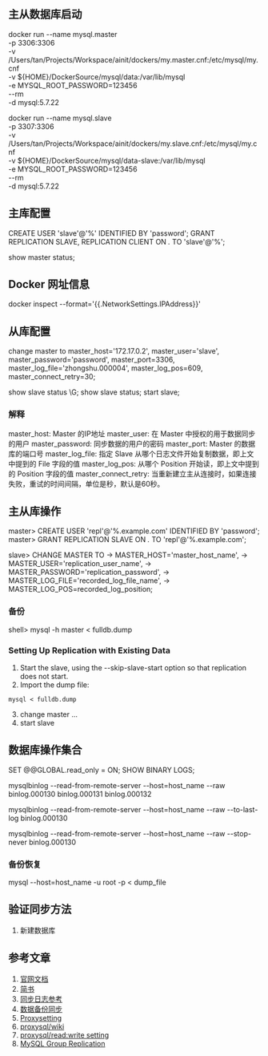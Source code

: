 ## 主从数据库启动
docker run --name mysql.master \
-p 3306:3306 \
-v /Users/tan/Projects/Workspace/ainit/dockers/my.master.cnf:/etc/mysql/my.cnf \
-v ${HOME}/DockerSource/mysql/data:/var/lib/mysql \
-e MYSQL_ROOT_PASSWORD=123456 \
--rm \
-d mysql:5.7.22

docker run --name mysql.slave \
-p 3307:3306 \
-v /Users/tan/Projects/Workspace/ainit/dockers/my.slave.cnf:/etc/mysql/my.cnf \
-v ${HOME}/DockerSource/mysql/data-slave:/var/lib/mysql \
-e MYSQL_ROOT_PASSWORD=123456 \
--rm \
-d mysql:5.7.22

## 主库配置
CREATE USER 'slave'@'%' IDENTIFIED BY 'password';
GRANT REPLICATION SLAVE, REPLICATION CLIENT ON *.* TO 'slave'@'%';  

show master status;

## Docker 网址信息
docker inspect --format='{{.NetworkSettings.IPAddress}}' 

## 从库配置
change master to master_host='172.17.0.2', master_user='slave', master_password='password', master_port=3306, master_log_file='zhongshu.000004', master_log_pos=609, master_connect_retry=30;  

show slave status \G;
show slave status;
start slave;

### 解释
master_host: Master 的IP地址
master_user: 在 Master 中授权的用于数据同步的用户
master_password: 同步数据的用户的密码
master_port: Master 的数据库的端口号
master_log_file: 指定 Slave 从哪个日志文件开始复制数据，即上文中提到的 File 字段的值
master_log_pos: 从哪个 Position 开始读，即上文中提到的 Position 字段的值
master_connect_retry: 当重新建立主从连接时，如果连接失败，重试的时间间隔，单位是秒，默认是60秒。


## 主从库操作
master> CREATE USER 'repl'@'%.example.com' IDENTIFIED BY 'password';
master> GRANT REPLICATION SLAVE ON *.* TO 'repl'@'%.example.com';

slave> CHANGE MASTER TO
    ->     MASTER_HOST='master_host_name',
    ->     MASTER_USER='replication_user_name',
    ->     MASTER_PASSWORD='replication_password',
    ->     MASTER_LOG_FILE='recorded_log_file_name',
    ->     MASTER_LOG_POS=recorded_log_position;

### 备份
shell> mysql -h master < fulldb.dump

### Setting Up Replication with Existing Data
1. Start the slave, using the --skip-slave-start option so that replication does not start.
2. Import the dump file:
```
mysql < fulldb.dump
```
3. change master ...
4. start slave


## 数据库操作集合
SET @@GLOBAL.read_only = ON;
SHOW BINARY LOGS;

mysqlbinlog --read-from-remote-server --host=host_name --raw
  binlog.000130 binlog.000131 binlog.000132

mysqlbinlog --read-from-remote-server --host=host_name --raw
  --to-last-log binlog.000130

mysqlbinlog --read-from-remote-server --host=host_name --raw
  --stop-never binlog.000130

### 备份恢复
mysql --host=host_name -u root -p < dump_file

## 验证同步方法
1. 新建数据库




## 参考文章
1. [官网文档](https://dev.mysql.com/doc/refman/5.7/en/replication-howto.html)
2. [简书](https://www.jianshu.com/p/ab20e835a73f)
3. [同步日志参考](https://dev.mysql.com/doc/refman/5.7/en/mysqlbinlog-backup.html)
4. [数据备份同步](https://dev.mysql.com/doc/refman/5.7/en/replication-snapshot-method.html)
5. [Proxysetting](https://github.com/sysown/proxysql/wiki/Configuring-ProxySQL)
6. [proxysql/wiki](https://github.com/sysown/proxysql/wiki)
7. [proxysql/read:write setting](https://github.com/sysown/proxysql/wiki/ProxySQL-Read-Write-Split-(HOWTO))
8. [MySQL Group Replication](https://mysqlhighavailability.com/setting-up-mysql-group-replication-with-mysql-docker-images/)
